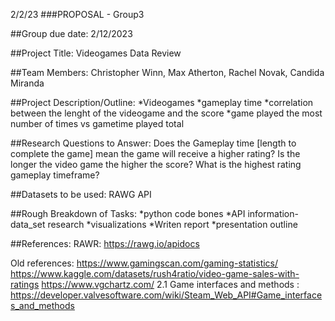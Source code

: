 2/2/23
###PROPOSAL - Group3 

##Group due date: 2/12/2023

##Project Title: Videogames Data Review

##Team Members: Christopher Winn, Max Atherton, Rachel Novak, Candida Miranda

##Project Description/Outline: 
*Videogames 
*gameplay time
*correlation between the lenght of the videogame and the score
*game played the most number of times vs gametime played total


##Research Questions to Answer:
Does the Gameplay time [length to complete the game] mean the game will receive a higher rating?
Is the longer the video game the higher the score?
What is the highest rating gameplay timeframe? 


##Datasets to be used: RAWG API

##Rough Breakdown of Tasks: 
*python code bones
*API information-data_set research
*visualizations
*Writen report
*presentation outline


##References:
RAWR: https://rawg.io/apidocs


Old references:
https://www.gamingscan.com/gaming-statistics/
https://www.kaggle.com/datasets/rush4ratio/video-game-sales-with-ratings
https://www.vgchartz.com/
 2.1 Game interfaces and methods : https://developer.valvesoftware.com/wiki/Steam_Web_API#Game_interfaces_and_methods
